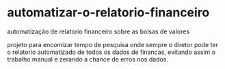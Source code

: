 # automatizar-o-relatorio-financeiro
automatização de relatorio financeiro sobre as bolsas de valores 


projeto para encomizar tempo de pesquisa onde sempre o diretor pode ter o relatorio automatizado de todos os dados de financas, evitando assim o trabalho manual
e zerando a chance de erros nos dados.
